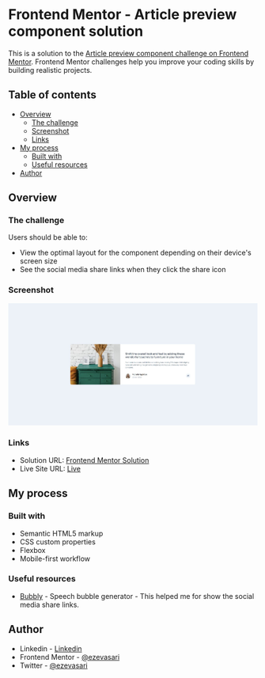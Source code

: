 # Frontend Mentor - Article preview component solution

This is a solution to the [Article preview component challenge on Frontend Mentor](https://www.frontendmentor.io/challenges/article-preview-component-dYBN_pYFT). Frontend Mentor challenges help you improve your coding skills by building realistic projects. 

## Table of contents

- [Overview](#overview)
  - [The challenge](#the-challenge)
  - [Screenshot](#screenshot)
  - [Links](#links)
- [My process](#my-process)
  - [Built with](#built-with)
  - [Useful resources](#useful-resources)
- [Author](#author)

## Overview

### The challenge

Users should be able to:

- View the optimal layout for the component depending on their device's screen size
- See the social media share links when they click the share icon

### Screenshot

![](images/screenshot.jpg)

### Links

- Solution URL: [Frontend Mentor Solution](https://www.frontendmentor.io/solutions/article-preview-component-with-flexbox-7seVR4JMc)
- Live Site URL: [Live](https://ezevasari.github.io/article-preview-component/)

## My process

### Built with

- Semantic HTML5 markup
- CSS custom properties
- Flexbox
- Mobile-first workflow


### Useful resources

- [Bubbly](https://projects.verou.me/bubbly/) - Speech bubble generator - This helped me for show the social media share links.

## Author

- Linkedin - [Linkedin](https://www.linkedin.com/in/ernesto-vasari-13b366185/)
- Frontend Mentor - [@ezevasari](https://www.frontendmentor.io/profile/EzeVasari)
- Twitter - [@ezevasari](https://www.twitter.com/ezevasari)